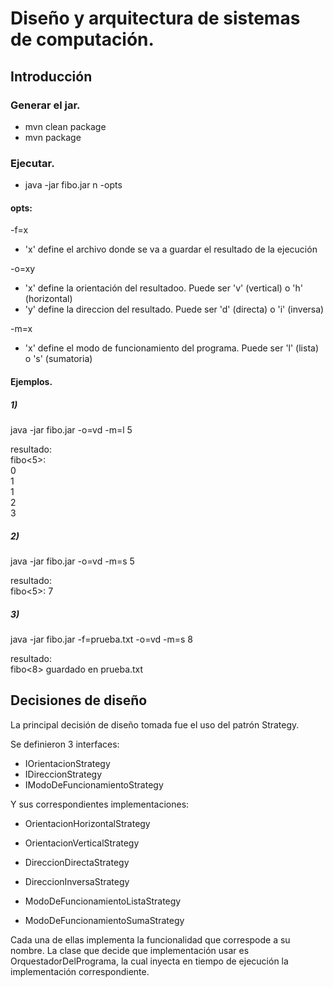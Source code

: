 # Diseño y arquitectura de sistemas de computación.

## Introducción

### Generar el jar.
+ mvn clean package
+ mvn package

### Ejecutar.
+ java -jar fibo.jar n -opts

#### opts:
-f=x   
+ 'x' define el archivo donde se va a guardar el resultado de la ejecución      

-o=xy      
+ 'x' define la orientación del resultadoo. Puede ser 'v' (vertical) o 'h' (horizontal)        
+ 'y' define la direccion del resultado. Puede ser 'd' (directa) o 'i' (inversa)        

-m=x    
+ 'x' define el modo de funcionamiento del programa. Puede ser 'l' (lista) o 's' (sumatoria)         

#### Ejemplos.
##### 1)
java -jar fibo.jar -o=vd -m=l 5

resultado:      
fibo<5>:  
0  
1  
1  
2  
3  
 
##### 2)
java -jar fibo.jar -o=vd -m=s 5

resultado:      
fibo<5>: 7

##### 3)
java -jar fibo.jar -f=prueba.txt -o=vd -m=s 8

resultado:        
fibo<8> guardado en prueba.txt

## Decisiones de diseño

La principal decisión de diseño tomada fue el uso del patrón Strategy.

Se definieron 3 interfaces:
+ IOrientacionStrategy
+ IDireccionStrategy
+ IModoDeFuncionamientoStrategy

Y sus correspondientes implementaciones:
+ OrientacionHorizontalStrategy
+ OrientacionVerticalStrategy

+ DireccionDirectaStrategy
+ DireccionInversaStrategy

+ ModoDeFuncionamientoListaStrategy
+ ModoDeFuncionamientoSumaStrategy

Cada una de ellas implementa la funcionalidad que correspode a su nombre. La clase que decide que implementación usar es OrquestadorDelPrograma, la cual inyecta en tiempo de ejecución la implementación correspondiente.



